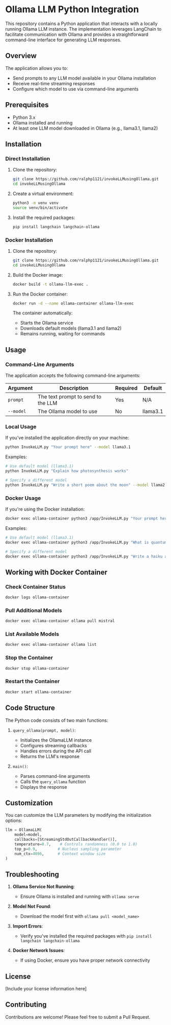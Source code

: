 # Ollama LLM Python Integration

This repository contains a Python application that interacts with a locally running Ollama LLM instance. The implementation leverages LangChain to facilitate communication with Ollama and provides a straightforward command-line interface for generating LLM responses.

## Overview

The application allows you to:
- Send prompts to any LLM model available in your Ollama installation
- Receive real-time streaming responses
- Configure which model to use via command-line arguments

## Prerequisites

- Python 3.x
- Ollama installed and running
- At least one LLM model downloaded in Ollama (e.g., llama3.1, llama2)

## Installation

### Direct Installation

1. Clone the repository:
   ```bash
   git clone https://github.com/ralphp1121/invokeLLMusingOllama.git
   cd invokeLLMusingOllama
   ```

2. Create a virtual environment:
   ```bash
   python3 -m venv venv
   source venv/bin/activate
   ```

3. Install the required packages:
   ```bash
   pip install langchain langchain-ollama
   ```

### Docker Installation

1. Clone the repository:
   ```bash
   git clone https://github.com/ralphp1121/invokeLLMusingOllama.git
   cd invokeLLMusingOllama
   ```

2. Build the Docker image:
   ```bash
   docker build -t ollama-llm-exec .
   ```

3. Run the Docker container:
   ```bash
   docker run -d --name ollama-container ollama-llm-exec
   ```

   The container automatically:
   - Starts the Ollama service
   - Downloads default models (llama3.1 and llama2)
   - Remains running, waiting for commands

## Usage

### Command-Line Arguments

The application accepts the following command-line arguments:

| Argument | Description | Required | Default |
|----------|-------------|----------|---------|
| `prompt` | The text prompt to send to the LLM | Yes | N/A |
| `--model` | The Ollama model to use | No | llama3.1 |

### Local Usage

If you've installed the application directly on your machine:

```bash
python InvokeLLM.py "Your prompt here" --model llama3.1
```

Examples:
```bash
# Use default model (llama3.1)
python InvokeLLM.py "Explain how photosynthesis works"

# Specify a different model
python InvokeLLM.py "Write a short poem about the moon" --model llama2
```

### Docker Usage

If you're using the Docker installation:

```bash
docker exec ollama-container python3 /app/InvokeLLM.py "Your prompt here" --model llama3.1
```

Examples:
```bash
# Use default model (llama3.1)
docker exec ollama-container python3 /app/InvokeLLM.py "What is quantum computing?"

# Specify a different model
docker exec ollama-container python3 /app/InvokeLLM.py "Write a haiku about spring" --model llama2
```

## Working with Docker Container

### Check Container Status
```bash
docker logs ollama-container
```

### Pull Additional Models
```bash
docker exec ollama-container ollama pull mistral
```

### List Available Models
```bash
docker exec ollama-container ollama list
```

### Stop the Container
```bash
docker stop ollama-container
```

### Restart the Container
```bash
docker start ollama-container
```

## Code Structure

The Python code consists of two main functions:

1. `query_ollama(prompt, model)`:
   - Initializes the OllamaLLM instance
   - Configures streaming callbacks
   - Handles errors during the API call
   - Returns the LLM's response

2. `main()`:
   - Parses command-line arguments
   - Calls the `query_ollama` function
   - Displays the response

## Customization

You can customize the LLM parameters by modifying the initialization options:

```python
llm = OllamaLLM(
    model=model,
    callbacks=[StreamingStdOutCallbackHandler()],
    temperature=0.7,    # Controls randomness (0.0 to 1.0)
    top_p=0.9,         # Nucleus sampling parameter
    num_ctx=4096,      # Context window size
)
```

## Troubleshooting

1. **Ollama Service Not Running**:
   - Ensure Ollama is installed and running with `ollama serve`

2. **Model Not Found**:
   - Download the model first with `ollama pull <model_name>`

3. **Import Errors**:
   - Verify you've installed the required packages with `pip install langchain langchain-ollama`

4. **Docker Network Issues**:
   - If using Docker, ensure you have proper network connectivity

## License

[Include your license information here]

## Contributing

Contributions are welcome! Please feel free to submit a Pull Request.
